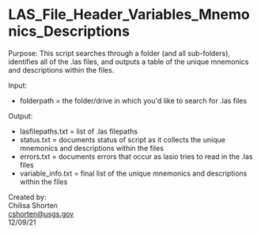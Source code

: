 # LAS_File_Header_Variables_Mnemonics_Descriptions

Purpose:
This script searches through a folder (and all sub-folders), identifies all of the .las files, and outputs a table of
the unique mnemonics and descriptions within the files.

Input:
* folderpath = the folder/drive in which you'd like to search for .las files

Output:
* lasfilepaths.txt = list of .las filepaths
* status.txt = documents status of script as it collects the unique mnemonics and descriptions within the files
* errors.txt = documents errors that occur as lasio tries to read in the .las files
* variable_info.txt = final list of the unique mnemonics and descriptions within the files

Created by: <br />
Chilisa Shorten <br />
cshorten@usgs.gov <br />
12/09/21 <br />

